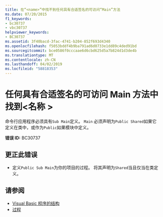 ```yaml
---
title: 在“<name>”中找不到任何具有合适签名的可访问“Main”方法
ms.date: 07/20/2015
f1_keywords:
- bc30737
- vbc30737
helpviewer_keywords:
- BC30737
ms.assetid: 3f40bacd-3fac-4741-b204-852f693d4340
ms.openlocfilehash: f5053bddf4b9ba791ad6d0733e1dd89c4ded91bd
ms.sourcegitcommit: bce0586f0cccaae6d6cbd625d5a7b824d1d3de4b
ms.translationtype: MT
ms.contentlocale: zh-CN
ms.lasthandoff: 04/02/2019
ms.locfileid: "58818353"
---
```

# <a name="no-accessible-main-method-with-an-appropriate-signature-was-found-in-name"></a>任何具有合适签名的可访问 Main 方法中找到\<名称 >
命令行应用程序必须具有`Sub Main`定义。 `Main` 必须声明为`Public Shared`如果它定义在类中，或作为`Public`如果模块中定义。  
  
 **错误 ID:** BC30737  
  
## <a name="to-correct-this-error"></a>更正此错误  
  
-   定义`Public Sub Main`为你的项目的过程。 将其声明为`Shared`当且仅当在类定义。  
  
## <a name="see-also"></a>请参阅

- [Visual Basic 程序的结构](../../../visual-basic/programming-guide/program-structure/structure-of-a-visual-basic-program.md)
- [过程](../../../visual-basic/programming-guide/language-features/procedures/index.md)
